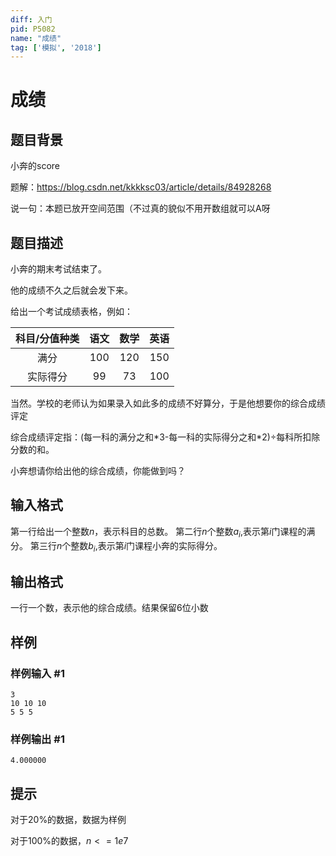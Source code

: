 ```yaml
---
diff: 入门
pid: P5082
name: "成绩"
tag: ['模拟', '2018']
---
```

# 成绩
## 题目背景

小奔的score

题解：https://blog.csdn.net/kkkksc03/article/details/84928268

说一句：本题已放开空间范围（不过真的貌似不用开数组就可以A呀
## 题目描述

小奔的期末考试结束了。

他的成绩不久之后就会发下来。

给出一个考试成绩表格，例如：

| 科目/分值种类 | 语文 | 数学|英语  |
| :----------: | :----------: | :----------: | :----------: |
|  满分| $100$ |$120$  |$150$  |
| 实际得分 |  $99$|$73$  |$100$  |

当然。学校的老师认为如果录入如此多的成绩不好算分，于是他想要你的综合成绩评定

综合成绩评定指：(每一科的满分之和\*3-每一科的实际得分之和\*2)÷每科所扣除分数的和。

小奔想请你给出他的综合成绩，你能做到吗？
## 输入格式

第一行给出一个整数$n$，表示科目的总数。
第二行$n$个整数$a_i$,表示第$i$门课程的满分。
第三行$n$个整数$b_i$,表示第$i$门课程小奔的实际得分。
## 输出格式

一行一个数，表示他的综合成绩。结果保留$6$位小数
## 样例

### 样例输入 #1
```
3
10 10 10
5 5 5
```
### 样例输出 #1
```
4.000000
```
## 提示

对于$20$%的数据，数据为样例

对于$100$%的数据，$n<=1e7$
